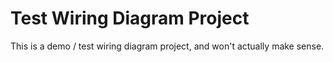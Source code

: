 # Test Wiring Diagram Project

This is a demo / test wiring diagram project, and won't actually make sense.
